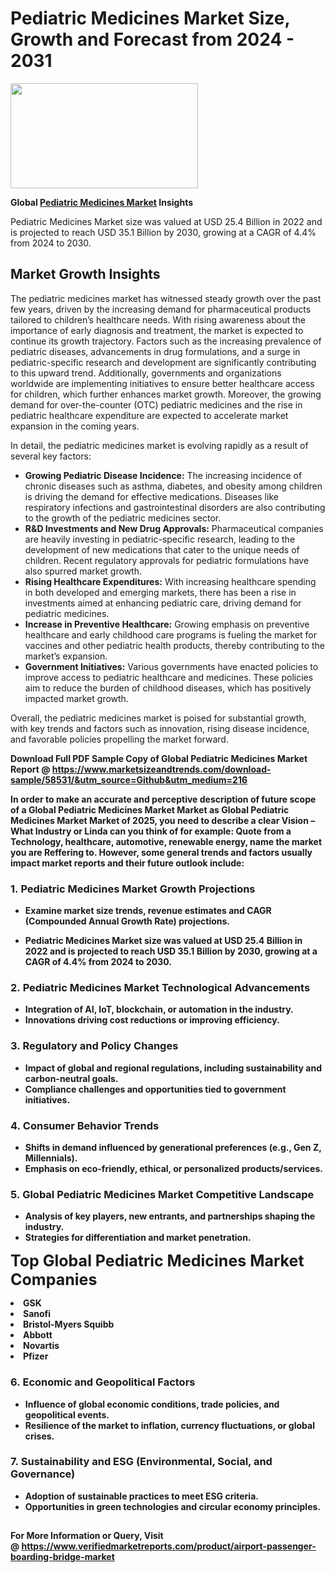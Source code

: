 <H1>Pediatric Medicines Market Size, Growth and Forecast from 2024 - 2031</H1><img class="aligncenter size-medium wp-image-584254" src="https://thirdeyenews.in/wp-content/uploads/2024/09/Global-Market-Research-300x168.jpeg" alt="" width="300" height="168" /><p><strong>Global&nbsp;<a href="https://www.marketsizeandtrends.com/download-sample/58531/&amp;utm_source=Github&utm_medium=216">Pediatric Medicines Market</a> Insights</strong></p><p>Pediatric Medicines Market size was valued at USD 25.4 Billion in 2022 and is projected to reach USD 35.1 Billion by 2030, growing at a CAGR of 4.4% from 2024 to 2030.</p><p><h2>Market Growth Insights</h2> <p>The pediatric medicines market has witnessed steady growth over the past few years, driven by the increasing demand for pharmaceutical products tailored to children’s healthcare needs. With rising awareness about the importance of early diagnosis and treatment, the market is expected to continue its growth trajectory. Factors such as the increasing prevalence of pediatric diseases, advancements in drug formulations, and a surge in pediatric-specific research and development are significantly contributing to this upward trend. Additionally, governments and organizations worldwide are implementing initiatives to ensure better healthcare access for children, which further enhances market growth. Moreover, the growing demand for over-the-counter (OTC) pediatric medicines and the rise in pediatric healthcare expenditure are expected to accelerate market expansion in the coming years. <br><strong></strong></p> <p>In detail, the pediatric medicines market is evolving rapidly as a result of several key factors: <ul> <li><strong>Growing Pediatric Disease Incidence:</strong> The increasing incidence of chronic diseases such as asthma, diabetes, and obesity among children is driving the demand for effective medications. Diseases like respiratory infections and gastrointestinal disorders are also contributing to the growth of the pediatric medicines sector.</li> <li><strong>R&D Investments and New Drug Approvals:</strong> Pharmaceutical companies are heavily investing in pediatric-specific research, leading to the development of new medications that cater to the unique needs of children. Recent regulatory approvals for pediatric formulations have also spurred market growth.</li> <li><strong>Rising Healthcare Expenditures:</strong> With increasing healthcare spending in both developed and emerging markets, there has been a rise in investments aimed at enhancing pediatric care, driving demand for pediatric medicines.</li> <li><strong>Increase in Preventive Healthcare:</strong> Growing emphasis on preventive healthcare and early childhood care programs is fueling the market for vaccines and other pediatric health products, thereby contributing to the market’s expansion.</li> <li><strong>Government Initiatives:</strong> Various governments have enacted policies to improve access to pediatric healthcare and medicines. These policies aim to reduce the burden of childhood diseases, which has positively impacted market growth.</li> </ul> <p>Overall, the pediatric medicines market is poised for substantial growth, with key trends and factors such as innovation, rising disease incidence, and favorable policies propelling the market forward.</p> <p><strong></p><p><span class=""><strong>Download Full PDF Sample Copy of Global Pediatric Medicines Market Report</strong> @ <a href="https://www.marketsizeandtrends.com/download-sample/58531/&amp;utm_source=Github&utm_medium=216" target="_blank">https://www.marketsizeandtrends.com/download-sample/58531/&amp;utm_source=Github&utm_medium=216</a></span></p><p>In order to make an accurate and perceptive description of future scope of a Global&nbsp;Pediatric Medicines Market Market as Global&nbsp;Pediatric Medicines Market Market of 2025, you need to describe a clear Vision &ndash; What Industry or Linda can you think of for example: Quote from a Technology, healthcare, automotive, renewable energy, name the market you are Reffering to. However, some general trends and factors usually impact market reports and their future outlook include:</p><h3>1.&nbsp;<strong>Pediatric Medicines Market Growth Projections</strong></h3><ul><li>Examine market size trends, revenue estimates and CAGR (Compounded Annual Growth Rate) projections.</li><li><p>Pediatric Medicines Market size was valued at USD 25.4 Billion in 2022 and is projected to reach USD 35.1 Billion by 2030, growing at a CAGR of 4.4% from 2024 to 2030.</p></li></ul><h3>2.&nbsp;<strong>Pediatric Medicines Market Technological Advancements</strong></h3><ul><li>Integration of AI, IoT, blockchain, or automation in the industry.</li><li>Innovations driving cost reductions or improving efficiency.</li></ul><h3>3.&nbsp;<strong>Regulatory and Policy Changes</strong></h3><ul><li>Impact of global and regional regulations, including sustainability and carbon-neutral goals.</li><li>Compliance challenges and opportunities tied to government initiatives.</li></ul><h3>4.&nbsp;<strong>Consumer Behavior Trends</strong></h3><ul><li>Shifts in demand influenced by generational preferences (e.g., Gen Z, Millennials).</li><li>Emphasis on eco-friendly, ethical, or personalized products/services.</li></ul><h3>5.&nbsp;<strong>Global Pediatric Medicines Market Competitive Landscape</strong></h3><ul><li>Analysis of key players, new entrants, and partnerships shaping the industry.</li><li>Strategies for differentiation and market penetration.</li></ul><p data-pm-slice="1 1 []"><span style="color: inherit; font-family: inherit; font-size: 25px;">Top Global Pediatric Medicines Market Companies</span></p><div class="" data-test-id=""><p><li>GSK</li><li> Sanofi</li><li> Bristol-Myers Squibb</li><li> Abbott</li><li> Novartis</li><li> Pfizer</li></p></div><h3>6.&nbsp;<strong>Economic and Geopolitical Factors</strong></h3><ul><li>Influence of global economic conditions, trade policies, and geopolitical events.</li><li>Resilience of the market to inflation, currency fluctuations, or global crises.</li></ul><h3>7.&nbsp;<strong>Sustainability and ESG (Environmental, Social, and Governance)</strong></h3><ul><li>Adoption of sustainable practices to meet ESG criteria.</li><li>Opportunities in green technologies and circular economy principles.</li></ul><h2><strong style="font-size: 14px;">For More Information or Query, Visit @&nbsp;</strong><a style="background-color: #ffffff; font-size: 14px;" href="https://www.marketsizeandtrends.com/report/pediatric-medicines-market/" target="_blank">https://www.verifiedmarketreports.com/product/airport-passenger-boarding-bridge-market</a></h2>
